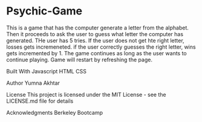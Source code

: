 # Psychic-Game

This is a game that has the computer generate a letter from the alphabet. Then it proceeds to ask the user to guess what letter the computer has generated. THe user has 5 tries. If the user does not get hte right letter, losses gets incremeneted. if the user correctly guesses the right letter, wins gets incremented by 1. The game continues as long as the user wants to continue playing. Game will restart by refreshing the page.

Built With
Javascript
HTML
CSS

Author
Yumna Akhtar


License
This project is licensed under the MIT License - see the LICENSE.md file for details

Acknowledgments
Berkeley Bootcamp
